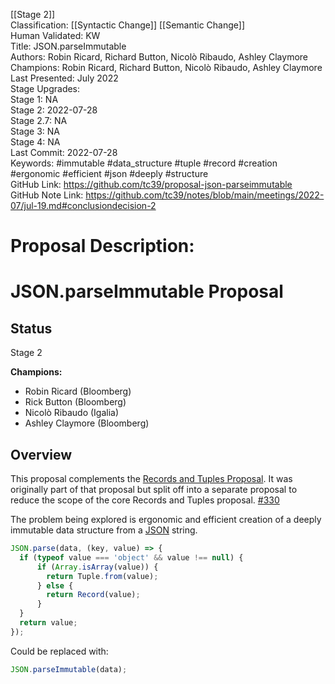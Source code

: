 [[Stage 2]]<br>Classification: [[Syntactic Change]] [[Semantic Change]]<br>Human Validated: KW<br>Title: JSON.parseImmutable<br>Authors: Robin Ricard, Richard Button, Nicolò Ribaudo, Ashley Claymore<br>Champions: Robin Ricard, Richard Button, Nicolò Ribaudo, Ashley Claymore<br>Last Presented: July 2022<br>Stage Upgrades:<br>Stage 1: NA  
Stage 2: 2022-07-28  
Stage 2.7: NA  
Stage 3: NA  
Stage 4: NA<br>Last Commit: 2022-07-28<br>Keywords: #immutable #data_structure #tuple #record #creation #ergonomic #efficient #json #deeply #structure<br>GitHub Link: https://github.com/tc39/proposal-json-parseimmutable <br>GitHub Note Link: https://github.com/tc39/notes/blob/main/meetings/2022-07/jul-19.md#conclusiondecision-2
# Proposal Description:
# JSON.parseImmutable Proposal

## Status

Stage 2

**Champions:**

- Robin Ricard (Bloomberg)
- Rick Button (Bloomberg)
- Nicolò Ribaudo (Igalia)
- Ashley Claymore (Bloomberg)

## Overview

This proposal complements the [Records and Tuples Proposal][rec-tup-proposal].
It was originally part of that proposal but split off into a separate proposal to reduce the scope of the core Records and Tuples proposal. [#330](https://github.com/tc39/proposal-record-tuple/issues/330)

The problem being explored is ergonomic and efficient creation of a deeply immutable data structure from a [JSON][json-mdn] string.

```javascript
JSON.parse(data, (key, value) => {
  if (typeof value === 'object' && value !== null) {
      if (Array.isArray(value)) {
        return Tuple.from(value);
      } else {
        return Record(value);
      }
  }
  return value;
});
```

Could be replaced with:

```javascript
JSON.parseImmutable(data);
```

<!-- References -->
[rec-tup-proposal]: https://github.com/tc39/proposal-record-tuple
[json-mdn]: https://developer.mozilla.org/en-US/docs/Web/JavaScript/Reference/Global_Objects/JSON
<br>